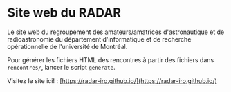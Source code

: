 # Site web du RADAR

Le site web du regroupement des amateurs/amatrices d'astronautique et de radioastronomie du département d'informatique et de recherche opérationnelle de l'université de Montréal.

Pour générer les fichiers HTML des rencontres à partir des fichiers dans `rencontres/`, lancer le script `generate`.

Visitez le site ici! :
[https://radar-iro.github.io/](https://radar-iro.github.io/)
